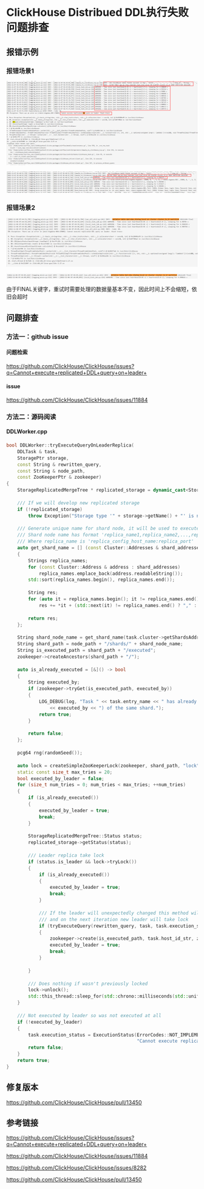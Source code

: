 # ClickHouse Distribued DDL执行失败问题排查

## 报错示例



### 报错场景1

![image-20221108171759644](images/ClickHouse_Distribued_DDL%E6%89%A7%E8%A1%8C%E5%A4%B1%E8%B4%A5%E9%97%AE%E9%A2%98%E6%8E%92%E6%9F%A5/image-20221108171759644.png)



![image-20221108171854006](images/ClickHouse_Distribued_DDL%E6%89%A7%E8%A1%8C%E5%A4%B1%E8%B4%A5%E9%97%AE%E9%A2%98%E6%8E%92%E6%9F%A5/image-20221108171854006.png)



### 报错场景2

![image-20221108174245567](images/ClickHouse_Distribued_DDL%E6%89%A7%E8%A1%8C%E5%A4%B1%E8%B4%A5%E9%97%AE%E9%A2%98%E6%8E%92%E6%9F%A5/image-20221108174245567.png)



![image-20221108174316014](images/ClickHouse_Distribued_DDL%E6%89%A7%E8%A1%8C%E5%A4%B1%E8%B4%A5%E9%97%AE%E9%A2%98%E6%8E%92%E6%9F%A5/image-20221108174316014.png)



由于FINAL关键字，重试时需要处理的数据量基本不变，因此时间上不会缩短，依旧会超时



## 问题排查

### 方法一：github issue

#### 问题检索

https://github.com/ClickHouse/ClickHouse/issues?q=Cannot+execute+replicated+DDL+query+on+leader+

#### issue

https://github.com/ClickHouse/ClickHouse/issues/11884



### 方法二：源码阅读

#### DDLWorker.cpp

```c++
bool DDLWorker::tryExecuteQueryOnLeaderReplica(
    DDLTask & task,
    StoragePtr storage,
    const String & rewritten_query,
    const String & node_path,
    const ZooKeeperPtr & zookeeper)
{
    StorageReplicatedMergeTree * replicated_storage = dynamic_cast<StorageReplicatedMergeTree *>(storage.get());

    /// If we will develop new replicated storage
    if (!replicated_storage)
        throw Exception("Storage type '" + storage->getName() + "' is not supported by distributed DDL", ErrorCodes::NOT_IMPLEMENTED);

    /// Generate unique name for shard node, it will be used to execute the query by only single host
    /// Shard node name has format 'replica_name1,replica_name2,...,replica_nameN'
    /// Where replica_name is 'replica_config_host_name:replica_port'
    auto get_shard_name = [] (const Cluster::Addresses & shard_addresses)
    {
        Strings replica_names;
        for (const Cluster::Address & address : shard_addresses)
            replica_names.emplace_back(address.readableString());
        std::sort(replica_names.begin(), replica_names.end());

        String res;
        for (auto it = replica_names.begin(); it != replica_names.end(); ++it)
            res += *it + (std::next(it) != replica_names.end() ? "," : "");

        return res;
    };

    String shard_node_name = get_shard_name(task.cluster->getShardsAddresses().at(task.host_shard_num));
    String shard_path = node_path + "/shards/" + shard_node_name;
    String is_executed_path = shard_path + "/executed";
    zookeeper->createAncestors(shard_path + "/");

    auto is_already_executed = [&]() -> bool
    {
        String executed_by;
        if (zookeeper->tryGet(is_executed_path, executed_by))
        {
            LOG_DEBUG(log, "Task " << task.entry_name << " has already been executed by leader replica ("
                << executed_by << ") of the same shard.");
            return true;
        }

        return false;
    };

    pcg64 rng(randomSeed());

    auto lock = createSimpleZooKeeperLock(zookeeper, shard_path, "lock", task.host_id_str);
    static const size_t max_tries = 20;
    bool executed_by_leader = false;
    for (size_t num_tries = 0; num_tries < max_tries; ++num_tries)
    {
        if (is_already_executed())
        {
            executed_by_leader = true;
            break;
        }

        StorageReplicatedMergeTree::Status status;
        replicated_storage->getStatus(status);

        /// Leader replica take lock
        if (status.is_leader && lock->tryLock())
        {
            if (is_already_executed())
            {
                executed_by_leader = true;
                break;
            }

            /// If the leader will unexpectedly changed this method will return false
            /// and on the next iteration new leader will take lock
            if (tryExecuteQuery(rewritten_query, task, task.execution_status))
            {
                zookeeper->create(is_executed_path, task.host_id_str, zkutil::CreateMode::Persistent);
                executed_by_leader = true;
                break;
            }

        }

        /// Does nothing if wasn't previously locked
        lock->unlock();
        std::this_thread::sleep_for(std::chrono::milliseconds(std::uniform_int_distribution<int>(0, 1000)(rng)));
    }

    /// Not executed by leader so was not executed at all
    if (!executed_by_leader)
    {
        task.execution_status = ExecutionStatus(ErrorCodes::NOT_IMPLEMENTED,
                                                "Cannot execute replicated DDL query on leader");
        return false;
    }
    return true;
}
```





## 修复版本

https://github.com/ClickHouse/ClickHouse/pull/13450



## 参考链接

https://github.com/ClickHouse/ClickHouse/issues?q=Cannot+execute+replicated+DDL+query+on+leader+

https://github.com/ClickHouse/ClickHouse/issues/11884

https://github.com/ClickHouse/ClickHouse/issues/8282

https://github.com/ClickHouse/ClickHouse/pull/13450